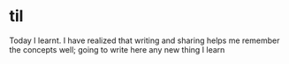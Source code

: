 # til
Today I learnt. I have realized that writing and sharing helps me remember the concepts well; going to write here any new thing I learn
